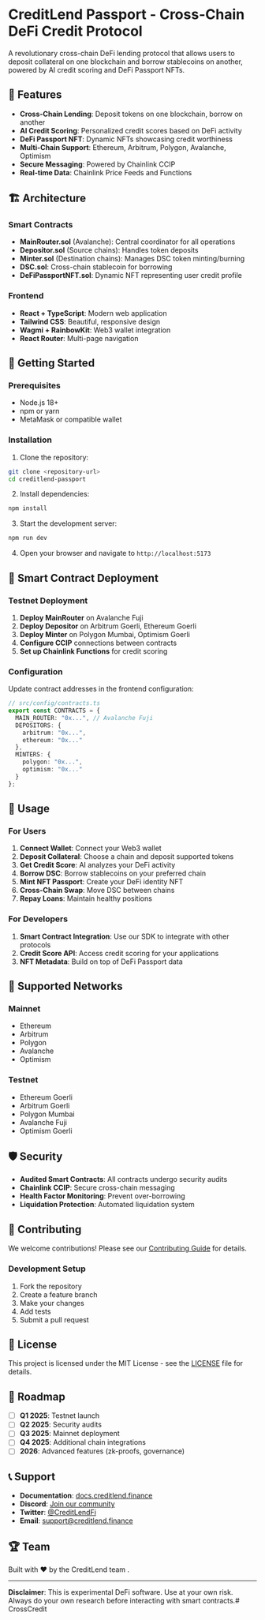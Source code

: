# CreditLend Passport - Cross-Chain DeFi Credit Protocol

A revolutionary cross-chain DeFi lending protocol that allows users to deposit collateral on one blockchain and borrow stablecoins on another, powered by AI credit scoring and DeFi Passport NFTs.

## 🌟 Features

- **Cross-Chain Lending**: Deposit tokens on one blockchain, borrow on another
- **AI Credit Scoring**: Personalized credit scores based on DeFi activity
- **DeFi Passport NFT**: Dynamic NFTs showcasing credit worthiness
- **Multi-Chain Support**: Ethereum, Arbitrum, Polygon, Avalanche, Optimism
- **Secure Messaging**: Powered by Chainlink CCIP
- **Real-time Data**: Chainlink Price Feeds and Functions

## 🏗️ Architecture

### Smart Contracts

- **MainRouter.sol** (Avalanche): Central coordinator for all operations
- **Depositor.sol** (Source chains): Handles token deposits
- **Minter.sol** (Destination chains): Manages DSC token minting/burning
- **DSC.sol**: Cross-chain stablecoin for borrowing
- **DeFiPassportNFT.sol**: Dynamic NFT representing user credit profile

### Frontend

- **React + TypeScript**: Modern web application
- **Tailwind CSS**: Beautiful, responsive design
- **Wagmi + RainbowKit**: Web3 wallet integration
- **React Router**: Multi-page navigation

## 🚀 Getting Started

### Prerequisites

- Node.js 18+
- npm or yarn
- MetaMask or compatible wallet

### Installation

1. Clone the repository:
```bash
git clone <repository-url>
cd creditlend-passport
```

2. Install dependencies:
```bash
npm install
```

3. Start the development server:
```bash
npm run dev
```

4. Open your browser and navigate to `http://localhost:5173`

## 🔧 Smart Contract Deployment

### Testnet Deployment

1. **Deploy MainRouter** on Avalanche Fuji
2. **Deploy Depositor** on Arbitrum Goerli, Ethereum Goerli
3. **Deploy Minter** on Polygon Mumbai, Optimism Goerli
4. **Configure CCIP** connections between contracts
5. **Set up Chainlink Functions** for credit scoring

### Configuration

Update contract addresses in the frontend configuration:

```typescript
// src/config/contracts.ts
export const CONTRACTS = {
  MAIN_ROUTER: "0x...", // Avalanche Fuji
  DEPOSITORS: {
    arbitrum: "0x...",
    ethereum: "0x..."
  },
  MINTERS: {
    polygon: "0x...",
    optimism: "0x..."
  }
};
```

## 📱 Usage

### For Users

1. **Connect Wallet**: Connect your Web3 wallet
2. **Deposit Collateral**: Choose a chain and deposit supported tokens
3. **Get Credit Score**: AI analyzes your DeFi activity
4. **Borrow DSC**: Borrow stablecoins on your preferred chain
5. **Mint NFT Passport**: Create your DeFi identity NFT
6. **Cross-Chain Swap**: Move DSC between chains
7. **Repay Loans**: Maintain healthy positions

### For Developers

1. **Smart Contract Integration**: Use our SDK to integrate with other protocols
2. **Credit Score API**: Access credit scoring for your applications
3. **NFT Metadata**: Build on top of DeFi Passport data

## 🔗 Supported Networks

### Mainnet
- Ethereum
- Arbitrum
- Polygon
- Avalanche
- Optimism

### Testnet
- Ethereum Goerli
- Arbitrum Goerli
- Polygon Mumbai
- Avalanche Fuji
- Optimism Goerli

## 🛡️ Security

- **Audited Smart Contracts**: All contracts undergo security audits
- **Chainlink CCIP**: Secure cross-chain messaging
- **Health Factor Monitoring**: Prevent over-borrowing
- **Liquidation Protection**: Automated liquidation system

## 🤝 Contributing

We welcome contributions! Please see our [Contributing Guide](CONTRIBUTING.md) for details.

### Development Setup

1. Fork the repository
2. Create a feature branch
3. Make your changes
4. Add tests
5. Submit a pull request

## 📄 License

This project is licensed under the MIT License - see the [LICENSE](LICENSE) file for details.

## 🔮 Roadmap

- [ ] **Q1 2025**: Testnet launch
- [ ] **Q2 2025**: Security audits
- [ ] **Q3 2025**: Mainnet deployment
- [ ] **Q4 2025**: Additional chain integrations
- [ ] **2026**: Advanced features (zk-proofs, governance)

## 📞 Support

- **Documentation**: [docs.creditlend.finance](https://docs.creditlend.finance)
- **Discord**: [Join our community](https://discord.gg/creditlend)
- **Twitter**: [@CreditLendFi](https://twitter.com/CreditLendFi)
- **Email**: support@creditlend.finance

## 🏆 Team

Built with ❤️ by the CreditLend team .

---

**Disclaimer**: This is experimental DeFi software. Use at your own risk. Always do your own research before interacting with smart contracts.# CrossCredit
